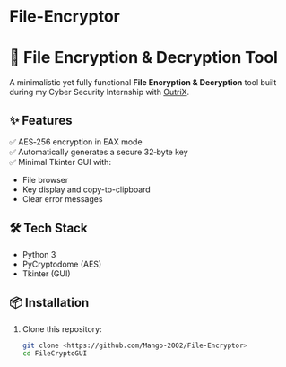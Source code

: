 # File-Encryptor

# 🔐 File Encryption & Decryption Tool

A minimalistic yet fully functional **File Encryption & Decryption** tool built during my Cyber Security Internship with [OutriX](https://www.linkedin.com/company/outrix/).

## ✨ Features
✅ AES‑256 encryption in EAX mode  
✅ Automatically generates a secure 32‑byte key  
✅ Minimal Tkinter GUI with:
- File browser
- Key display and copy-to-clipboard
- Clear error messages

## 🛠 Tech Stack
- Python 3
- PyCryptodome (AES)
- Tkinter (GUI)

## 📦 Installation
1. Clone this repository:
   ```bash
   git clone <https://github.com/Mango-2002/File-Encryptor>
   cd FileCryptoGUI
